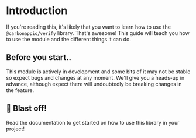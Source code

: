 # Introduction
If you're reading this, it's likely that you want to learn how to use the `@carbonappio/verify` library. That's awesome! This guide will teach you how to use the module and the different things it can do.

## Before you start..
This module is actively in development and some bits of it may not be stable so expect bugs and changes at any moment. We'll give you a heads-up in advance, although expect there will undoubtedly be breaking changes in the feature.

## :rocket: Blast off!
Read the documentation to get started on how to use this library in your project!
